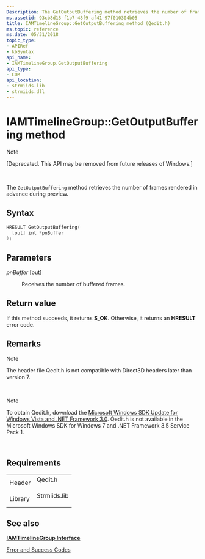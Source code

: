 ```yaml
---
Description: The GetOutputBuffering method retrieves the number of frames rendered in advance during preview.
ms.assetid: 93cb8d18-f1b7-48f9-af41-97f010304b05
title: IAMTimelineGroup::GetOutputBuffering method (Qedit.h)
ms.topic: reference
ms.date: 05/31/2018
topic_type: 
- APIRef
- kbSyntax
api_name: 
- IAMTimelineGroup.GetOutputBuffering
api_type: 
- COM
api_location: 
- strmiids.lib
- strmiids.dll
---
```


# IAMTimelineGroup::GetOutputBuffering method

> [!Note]  
> \[Deprecated. This API may be removed from future releases of Windows.\]

 

The `GetOutputBuffering` method retrieves the number of frames rendered in advance during preview.

## Syntax


```C++
HRESULT GetOutputBuffering(
  [out] int *pnBuffer
);
```



## Parameters

<dl> <dt>

*pnBuffer* \[out\]
</dt> <dd>

Receives the number of buffered frames.

</dd> </dl>

## Return value

If this method succeeds, it returns **S\_OK**. Otherwise, it returns an **HRESULT** error code.

## Remarks

> [!Note]  
> The header file Qedit.h is not compatible with Direct3D headers later than version 7.

 

> [!Note]  
> To obtain Qedit.h, download the [Microsoft Windows SDK Update for Windows Vista and .NET Framework 3.0](https://msdn.microsoft.com/windowsvista/bb980924.aspx). Qedit.h is not available in the Microsoft Windows SDK for Windows 7 and .NET Framework 3.5 Service Pack 1.

 

## Requirements



|                    |                                                                                         |
|--------------------|-----------------------------------------------------------------------------------------|
| Header<br/>  | <dl> <dt>Qedit.h</dt> </dl>      |
| Library<br/> | <dl> <dt>Strmiids.lib</dt> </dl> |



## See also

<dl> <dt>

[**IAMTimelineGroup Interface**](iamtimelinegroup.md)
</dt> <dt>

[Error and Success Codes](error-and-success-codes.md)
</dt> </dl>

 

 




